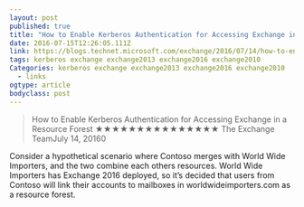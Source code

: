 ```yaml
---
layout: post 
published: true 
title: "How to Enable Kerberos Authentication for Accessing Exchange in a Resource Forest – You Had Me At EHLO…" 
date: 2016-07-15T12:26:05.111Z 
link: https://blogs.technet.microsoft.com/exchange/2016/07/14/how-to-enable-kerberos-authentication-for-accessing-exchange-in-a-resource-forest/ 
tags: kerberos exchange exchange2013 exchange2016 exchange2010 
Categories: kerberos exchange exchange2013 exchange2016 exchange2010
  - links
ogtype: article 
bodyclass: post 
---
```


> How to Enable Kerberos Authentication for Accessing Exchange in a Resource Forest
★★★★★★★★★★★★★★★
The Exchange TeamJuly 14, 20160

Consider a hypothetical scenario where Contoso merges with World Wide Importers, and the two combine each others resources. World Wide Importers has Exchange 2016 deployed, so it’s decided that users from Contoso will link their accounts to mailboxes in worldwideimporters.com as a resource forest.